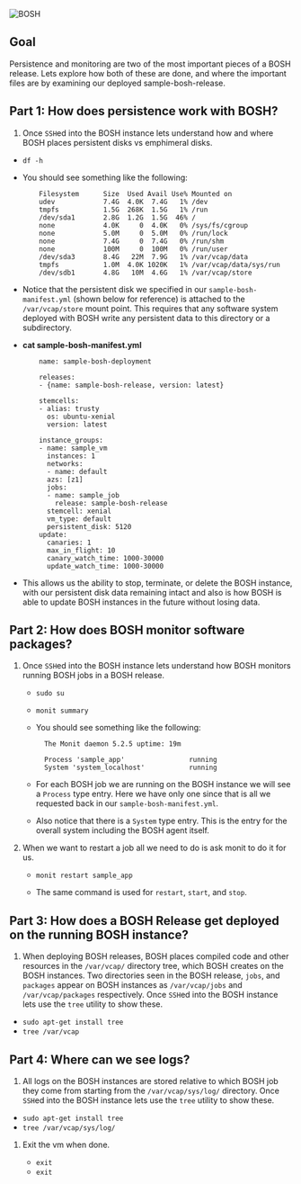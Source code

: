 
![BOSH](bosh_clam.png "BOSH")
## Goal

Persistence and monitoring are two of the most important pieces of a BOSH release. Lets explore how both of these are done, and where the important files are by examining our deployed sample-bosh-release.

## Part 1: How does persistence work with BOSH?

1. Once `SSH`ed into the BOSH instance lets understand how and where BOSH places persistent disks vs emphimeral disks.

  - `df -h`

  - You should see something like the following:

            Filesystem      Size  Used Avail Use% Mounted on
            udev            7.4G  4.0K  7.4G   1% /dev
            tmpfs           1.5G  268K  1.5G   1% /run
            /dev/sda1       2.8G  1.2G  1.5G  46% /
            none            4.0K     0  4.0K   0% /sys/fs/cgroup
            none            5.0M     0  5.0M   0% /run/lock
            none            7.4G     0  7.4G   0% /run/shm
            none            100M     0  100M   0% /run/user
            /dev/sda3       8.4G   22M  7.9G   1% /var/vcap/data
            tmpfs           1.0M  4.0K 1020K   1% /var/vcap/data/sys/run
            /dev/sdb1       4.8G   10M  4.6G   1% /var/vcap/store

  - Notice that the persistent disk we specified in our `sample-bosh-manifest.yml` (shown below for reference) is attached to the `/var/vcap/store` mount point. This requires that any software system deployed with BOSH write any persistent data to this directory or a subdirectory.

  - **cat sample-bosh-manifest.yml**


            name: sample-bosh-deployment

            releases:
            - {name: sample-bosh-release, version: latest}

            stemcells:
            - alias: trusty
              os: ubuntu-xenial
              version: latest

            instance_groups:
            - name: sample_vm
              instances: 1
              networks:
              - name: default
              azs: [z1]
              jobs:
              - name: sample_job
                release: sample-bosh-release
              stemcell: xenial
              vm_type: default
              persistent_disk: 5120
            update:
              canaries: 1
              max_in_flight: 10
              canary_watch_time: 1000-30000
              update_watch_time: 1000-30000

  - This allows us the ability to stop, terminate, or delete the BOSH instance, with our persistent disk data remaining intact and also is how BOSH is able to update BOSH instances in the future without losing data.

## Part 2: How does BOSH monitor software packages?

1. Once `SSH`ed into the BOSH instance lets understand how BOSH monitors running BOSH jobs in a BOSH release.

    - `sudo su`
    - `monit summary`

    - You should see something like the following:

            The Monit daemon 5.2.5 uptime: 19m

            Process 'sample_app'                running
            System 'system_localhost'           running

    - For each BOSH job we are running on the BOSH instance we will see a `Process` type entry. Here we have only one since that is all we requested back in our `sample-bosh-manifest.yml`.

    - Also notice that there is a `System` type entry. This is the entry for the overall system including the BOSH agent itself.

1. When we want to restart a job all we need to do is ask monit to do it for us.

    - `monit restart sample_app`

    - The same command is used for `restart`, `start`, and `stop`.

## Part 3: How does a BOSH Release get deployed on the running BOSH instance?

1. When deploying BOSH releases, BOSH places compiled code and other resources in the `/var/vcap/` directory tree, which BOSH creates on the BOSH instances. Two directories seen in the BOSH release, `jobs`, and `packages` appear on BOSH instances as `/var/vcap/jobs` and `/var/vcap/packages` respectively. Once `SSH`ed into the BOSH instance lets use the `tree` utility to show these.

- `sudo apt-get install tree`
- `tree /var/vcap`

## Part 4: Where can we see logs?

1. All logs on the BOSH instances are stored relative to which BOSH job they come from starting from the `/var/vcap/sys/log/` directory. Once `SSH`ed into the BOSH instance lets use the `tree` utility to show these.

  - `sudo apt-get install tree`
  - `tree /var/vcap/sys/log/`

1. Exit the vm when done.

    - `exit`
    - `exit`
